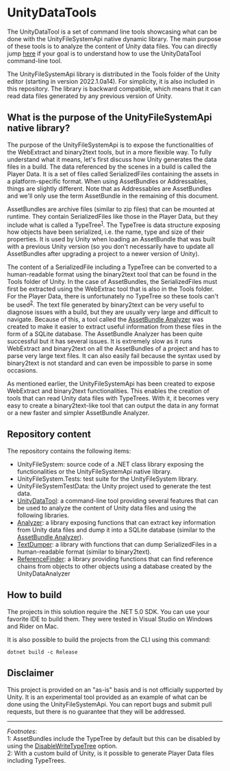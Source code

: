 # UnityDataTools

The UnityDataTool is a set of command line tools showcasing what can be done with the UnityFileSystemApi native dynamic library. The main purpose of these tools is to analyze the content of Unity data files. You can directly jump [here](https://github.com/Unity-Technologies/UnityDataTools/blob/main/UnityDataTool/README.md) if your goal is to understand how to use the UnityDataTool command-line tool.

The UnityFileSystemApi library is distributed in the Tools folder of the Unity editor (starting in version 2022.1.0a14). For simplicity, it is also included in
this repository. The library is backward compatible, which means that it can read data files generated by any previous version of Unity.

## What is the purpose of the UnityFileSystemApi native library?

The purpose of the UnityFileSystemApi is to expose the functionalities of the WebExtract and binary2text tools, but in a more flexible way. To fully understand
what it means, let's first discuss how Unity generates the data files in a build. The data referenced by the scenes in a build is called the Player Data.
It is a set of files called SerializedFiles containing the assets in a platform-specific format. When using AssetBundles or Addressables, things are slightly
different. Note that as Addressables are AssetBundles and we'll only use the term AssetBundle in the remaining of this document.

AssetBundles are archive files (similar to zip files) that can be mounted at runtime. They contain SerializedFiles like those in the Player Data, but they include what is called a
TypeTree<sup>[1](#footnote1)</sup>. The TypeTree is data structure exposing how objects have been serialized, i.e. the name, type and size of their properties.
It is used by Unity when loading an AssetBundle that was built with a previous Unity version (so you don't necessarily have to update all AssetBundles after
upgrading a project to a newer version of Unity).

The content of a SerializedFile including a TypeTree can be converted to a human-readable format using the binary2text tool that can be found in the Tools
folder of Unity. In the case of AssetBundles, the SerializedFiles must first be extracted using the WebExtrac tool that is also in the Tools folder. For the
Player Data, there is unfortunately no TypeTree so these tools can't be used<sup>[2](#footnote2)</sup>. The text file generated by binary2text can be very
useful to diagnose issues with a build, but they are usually very large and difficult to navigate. Because of this, a tool called the
[AssetBundle Analyzer](https://github.com/faelenor/asset-bundle-analyzer) was created to make it easier to extract useful information from these files in the
form of a SQLite database. The AssetBundle Analyzer has been quite successful but it has several issues. It is extremely slow as it runs WebExtract and
binary2text on all the AssetBundles of a project and has to parse very large text files. It can also easily fail because the syntax used by binary2text is not
standard and can even be impossible to parse in some occasions.

As mentioned earlier, the UnityFileSystemApi has been created to expose WebExtract and binary2text functionalities. This enables the creation of tools that
can read Unity data files with TypeTrees. With it, it becomes very easy to create a binary2text-like tool that can output the data in any format or a new
faster and simpler AssetBundle Analyzer.

## Repository content

The repository contains the following items:
* UnityFileSystem: source code of a .NET class library exposing the functionalities or the UnityFileSystemApi native library.
* UnityFileSystem.Tests: test suite for the UnityFileSystem library.
* UnityFileSystemTestData: the Unity project used to generate the test data.
* [UnityDataTool](UnityDataTool/README.md): a command-line tool providing several features that can be used to analyze the content of Unity data files and using the following libraries.
* [Analyzer](Analyzer/README.md): a library exposing functions that can extract key information from Unity data files and dump it into a SQLite database (similar to the [AssetBundle Analyzer](https://github.com/faelenor/asset-bundle-analyzer)).
* [TextDumper](TextDumper/README.md): a library with functions that can dump SerializedFiles in a human-readable format (similar to binary2text).
* [ReferenceFinder](ReferenceFinder/README.md): a library providing functions that can find reference chains from objects to other objects using a database created by the UnityDataAnalyzer

## How to build

The projects in this solution require the .NET 5.0 SDK. You can use your favorite IDE to build them. They were tested in Visual Studio on Windows and Rider on Mac.

It is also possible to build the projects from the CLI using this command:

`dotnet build -c Release`

## Disclaimer

This project is provided on an "as-is" basis and is not officially supported by Unity. It is an experimental tool provided as an example of what can be done using the UnityFileSystemApi. You can report bugs and submit pull requests, but there is no guarantee that they will be addressed.

---
*Footnotes*:  
<a name="footnote1">1</a>: AssetBundles include the TypeTree by default but this can be disabled by using the
[DisableWriteTypeTree](https://docs.unity3d.com/ScriptReference/BuildAssetBundleOptions.DisableWriteTypeTree.html) option.  
<a name="footnote2">2</a>: With a custom build of Unity, is it possible to generate Player Data files including TypeTrees.
